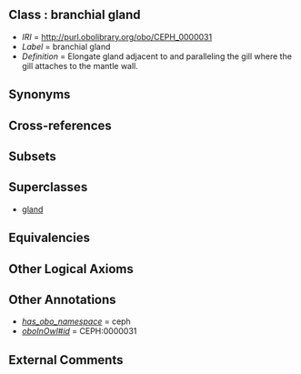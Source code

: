 
## Class : branchial gland

 * *IRI* = http://purl.obolibrary.org/obo/CEPH_0000031
 * *Label* = branchial gland
 * *Definition* = Elongate gland adjacent to and paralleling the gill where the gill attaches to the mantle wall.

## Synonyms


## Cross-references


## Subsets


## Superclasses

 * [gland](../../UBERON/30/UBERON_0002530.md)

## Equivalencies


## Other Logical Axioms


## Other Annotations

 * *[has_obo_namespace](../../ce/oboInOwl#hasOBONamespace.md)* = ceph
 * *[oboInOwl#id](../../id/oboInOwl#id.md)* = CEPH:0000031

## External Comments

